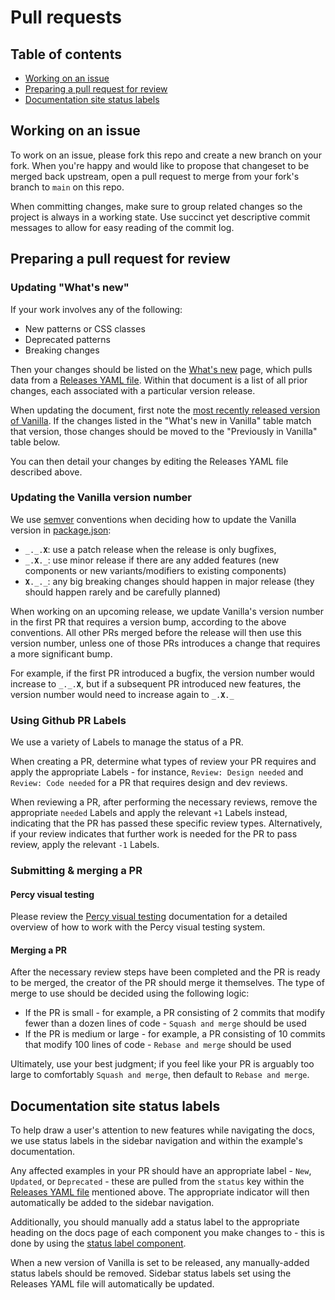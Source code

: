 # Pull requests

## Table of contents

- [Working on an issue](#working-on-an-issue)
- [Preparing a pull request for review](#preparing-a-pull-request-for-review)
- [Documentation site status labels](#documentation-site-status-labels)

## Working on an issue

To work on an issue, please fork this repo and create a new branch on your fork.
When you're happy and would like to propose that changeset to be merged back
upstream, open a pull request to merge from your fork's branch to `main` on this
repo.

When committing changes, make sure to group related changes so the project is
always in a working state. Use succinct yet descriptive commit messages to allow
for easy reading of the commit log.

## Preparing a pull request for review

### Updating "What's new"

If your work involves any of the following:

- New patterns or CSS classes
- Deprecated patterns
- Breaking changes

Then your changes should be listed on the
[What's new](/templates/docs/whats-new.html) page, which pulls data from a
[Releases YAML file](/releases.yml). Within that document is a list of all prior
changes, each associated with a particular version release.

When updating the document, first note the
[most recently released version of Vanilla](https://github.com/canonical/vanilla-framework/tags).
If the changes listed in the "What's new in Vanilla" table match that version,
those changes should be moved to the "Previously in Vanilla" table below.

You can then detail your changes by editing the Releases YAML file described
above.

### Updating the Vanilla version number

We use [semver](https://semver.org/) conventions when deciding how to update the
Vanilla version in [package.json](/package.json):

- <code>\_.\_.**X**</code>: use a patch release when the release is only
  bugfixes,
- <code>\_.**X**.\_</code>: use minor release if there are any added features
  (new components or new variants/modifiers to existing components)
- <code>**X**.\_.\_</code>: any big breaking changes should happen in major
  release (they should happen rarely and be carefully planned)

When working on an upcoming release, we update Vanilla's version number in the
first PR that requires a version bump, according to the above conventions. All
other PRs merged before the release will then use this version number, unless
one of those PRs introduces a change that requires a more significant bump.

For example, if the first PR introduced a bugfix, the version number would
increase to <code>\_.\_.**X**</code>, but if a subsequent PR introduced new
features, the version number would need to increase again to
<code>\_.**X**.\_</code>

### Using Github PR Labels

We use a variety of Labels to manage the status of a PR.

When creating a PR, determine what types of review your PR requires and apply
the appropriate Labels - for instance, `Review: Design needed` and
`Review: Code needed` for a PR that requires design and dev reviews.

When reviewing a PR, after performing the necessary reviews, remove the
appropriate `needed` Labels and apply the relevant `+1` Labels instead,
indicating that the PR has passed these specific review types. Alternatively,
if your review indicates that further work is needed for the PR to pass review,
apply the relevant `-1` Labels.

### Submitting & merging a PR

#### Percy visual testing

Please review the [Percy visual testing](percy-workflow.md) documentation for a
detailed overview of how to work with the Percy visual testing system.

#### Merging a PR

After the necessary review steps have been completed and the PR is ready to be
merged, the creator of the PR should merge it themselves. The type of merge to use
should be decided using the following logic:

- If the PR is small - for example, a PR consisting of 2 commits that modify
  fewer than a dozen lines of code - `Squash and merge` should be used
- If the PR is medium or large - for example, a PR consisting of 10 commits that
  modify 100 lines of code - `Rebase and merge` should be used

Ultimately, use your best judgment; if you feel like your PR is arguably too
large to comfortably `Squash and merge`, then default to `Rebase and merge`.

## Documentation site status labels

To help draw a user's attention to new features while navigating the docs, we
use status labels in the sidebar navigation and within the example's
documentation.

Any affected examples in your PR should have an appropriate label - `New`,
`Updated`, or `Deprecated` - these are pulled from the `status` key within the
[Releases YAML file](/releases.yml) mentioned above. The appropriate indicator
will then automatically be added to the sidebar navigation.

Additionally, you should manually add a status label to the appropriate
heading on the docs page of each component you make changes to - this is done by
using the [status label component](/scss/_patterns_status-label.scss).

When a new version of Vanilla is set to be released, any manually-added status
labels should be removed. Sidebar status labels set using the Releases YAML file
will automatically be updated.
